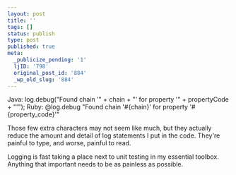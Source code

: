 ```yaml
---
layout: post
title: ''
tags: []
status: publish
type: post
published: true
meta:
  _publicize_pending: '1'
  ljID: '798'
  original_post_id: '884'
  _wp_old_slug: '884'
---
```

Java: log.debug("Found chain '" + chain + "' for property '" + propertyCode + "'");
Ruby: @log.debug "Found chain '#{chain}' for property '#{property_code}'"

Those few extra characters may not seem like much, but they actually reduce the amount and detail of log statements I put in the code.  They're painful to type, and worse, painful to read.

Logging is fast taking a place next to unit testing in my essential toolbox.  Anything that important needs to be as painless as possible.
